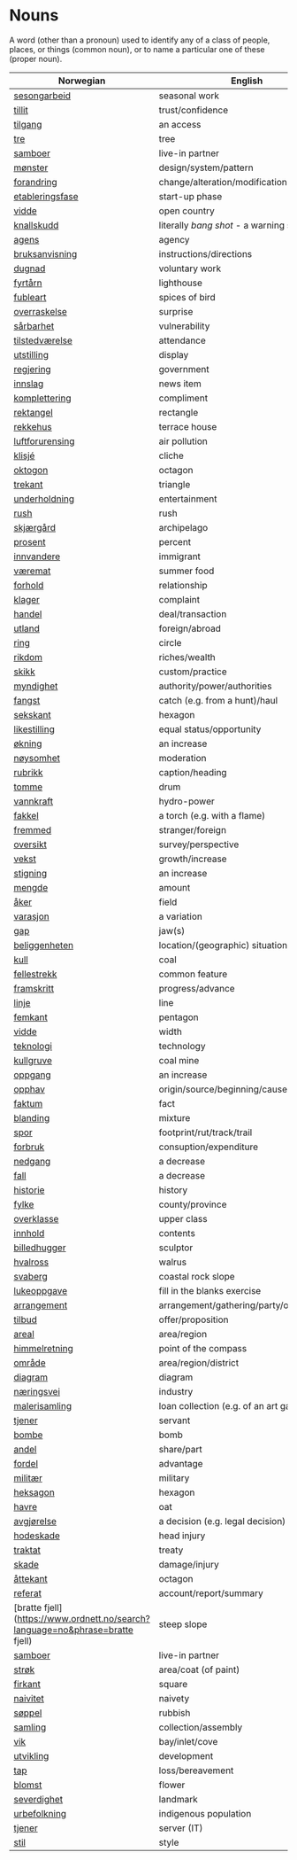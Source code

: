 # Nouns

A word (other than a pronoun) used to identify any of a class of people, places, or things (common noun), or to name a particular one of these (proper noun).

| Norwegian | English | Gender |
| --- | --- | --- |
| [sesongarbeid](https://www.ordnett.no/search?language=no&phrase=sesongarbeid) | seasonal work | i |
| [tillit](https://www.ordnett.no/search?language=no&phrase=tillit) | trust/confidence | m |
| [tilgang](https://www.ordnett.no/search?language=no&phrase=tilgang) | an access | i |
| [tre](https://www.ordnett.no/search?language=no&phrase=tre) | tree | i |
| [samboer](https://www.ordnett.no/search?language=no&phrase=samboer) | live-in partner | m |
| [mønster](https://www.ordnett.no/search?language=no&phrase=mønster) | design/system/pattern | i |
| [forandring](https://www.ordnett.no/search?language=no&phrase=forandring) | change/alteration/modification | m |
| [etableringsfase](https://www.ordnett.no/search?language=no&phrase=etableringsfase) | start-up phase | m |
| [vidde](https://www.ordnett.no/search?language=no&phrase=vidde) | open country | m |
| [knallskudd](https://www.ordnett.no/search?language=no&phrase=knallskudd) | literally _bang shot_ - a warning shot gun | i |
| [agens](https://www.ordnett.no/search?language=no&phrase=agens) | agency | m |
| [bruksanvisning](https://www.ordnett.no/search?language=no&phrase=bruksanvisning) | instructions/directions | m |
| [dugnad](https://www.ordnett.no/search?language=no&phrase=dugnad) | voluntary work | m |
| [fyrtårn](https://www.ordnett.no/search?language=no&phrase=fyrtårn) | lighthouse | i |
| [fubleart](https://www.ordnett.no/search?language=no&phrase=fubleart) | spices of bird | m/f |
| [overraskelse](https://www.ordnett.no/search?language=no&phrase=overraskelse) | surprise | m |
| [sårbarhet](https://www.ordnett.no/search?language=no&phrase=sårbarhet) | vulnerability | m |
| [tilstedværelse](https://www.ordnett.no/search?language=no&phrase=tilstedværelse) | attendance | i |
| [utstilling](https://www.ordnett.no/search?language=no&phrase=utstilling) | display | m |
| [regjering](https://www.ordnett.no/search?language=no&phrase=regjering) | government | m |
| [innslag](https://www.ordnett.no/search?language=no&phrase=innslag) | news item | i |
| [komplettering](https://www.ordnett.no/search?language=no&phrase=komplettering) | compliment | m |
| [rektangel](https://www.ordnett.no/search?language=no&phrase=rektangel) | rectangle | i |
| [rekkehus](https://www.ordnett.no/search?language=no&phrase=rekkehus) | terrace house | i |
| [luftforurensing](https://www.ordnett.no/search?language=no&phrase=luftforurensing) | air pollution | m |
| [klisjé](https://www.ordnett.no/search?language=no&phrase=klisjé) | cliche | m |
| [oktogon](https://www.ordnett.no/search?language=no&phrase=oktogon) | octagon | m |
| [trekant](https://www.ordnett.no/search?language=no&phrase=trekant) | triangle | m |
| [underholdning](https://www.ordnett.no/search?language=no&phrase=underholdning) | entertainment | m |
| [rush](https://www.ordnett.no/search?language=no&phrase=rush) | rush | i |
| [skjærgård](https://www.ordnett.no/search?language=no&phrase=skjærgård) | archipelago | m |
| [prosent](https://www.ordnett.no/search?language=no&phrase=prosent) | percent | m |
| [innvandere](https://www.ordnett.no/search?language=no&phrase=innvandere) | immigrant | m |
| [væremat](https://www.ordnett.no/search?language=no&phrase=væremat) | summer food | m |
| [forhold](https://www.ordnett.no/search?language=no&phrase=forhold) | relationship | i |
| [klager](https://www.ordnett.no/search?language=no&phrase=klager) | complaint | m |
| [handel](https://www.ordnett.no/search?language=no&phrase=handel) | deal/transaction | m |
| [utland](https://www.ordnett.no/search?language=no&phrase=utland) | foreign/abroad | m |
| [ring](https://www.ordnett.no/search?language=no&phrase=ring) | circle | m |
| [rikdom](https://www.ordnett.no/search?language=no&phrase=rikdom) | riches/wealth | m |
| [skikk](https://www.ordnett.no/search?language=no&phrase=skikk) | custom/practice | m |
| [myndighet](https://www.ordnett.no/search?language=no&phrase=myndighet) | authority/power/authorities | m |
| [fangst](https://www.ordnett.no/search?language=no&phrase=fangst) | catch (e.g. from a hunt)/haul | m |
| [sekskant](https://www.ordnett.no/search?language=no&phrase=sekskant) | hexagon | m |
| [likestilling](https://www.ordnett.no/search?language=no&phrase=likestilling) | equal status/opportunity | m |
| [økning](https://www.ordnett.no/search?language=no&phrase=økning) | an increase | m |
| [nøysomhet](https://www.ordnett.no/search?language=no&phrase=nøysomhet) | moderation | m |
| [rubrikk](https://www.ordnett.no/search?language=no&phrase=rubrikk) | caption/heading | m |
| [tomme](https://www.ordnett.no/search?language=no&phrase=tomme) | drum | m |
| [vannkraft](https://www.ordnett.no/search?language=no&phrase=vannkraft) | hydro-power | m |
| [fakkel](https://www.ordnett.no/search?language=no&phrase=fakkel) | a torch (e.g. with a flame) | m |
| [fremmed](https://www.ordnett.no/search?language=no&phrase=fremmed) | stranger/foreign | m |
| [oversikt](https://www.ordnett.no/search?language=no&phrase=oversikt) | survey/perspective | m |
| [vekst](https://www.ordnett.no/search?language=no&phrase=vekst) | growth/increase | m |
| [stigning](https://www.ordnett.no/search?language=no&phrase=stigning) | an increase | m |
| [mengde](https://www.ordnett.no/search?language=no&phrase=mengde) | amount | m |
| [åker](https://www.ordnett.no/search?language=no&phrase=åker) | field | m |
| [varasjon](https://www.ordnett.no/search?language=no&phrase=varasjon) | a variation | m |
| [gap](https://www.ordnett.no/search?language=no&phrase=gap) | jaw(s) | m |
| [beliggenheten](https://www.ordnett.no/search?language=no&phrase=beliggenheten) | location/(geographic) situation | m/f |
| [kull](https://www.ordnett.no/search?language=no&phrase=kull) | coal | i |
| [fellestrekk](https://www.ordnett.no/search?language=no&phrase=fellestrekk) | common feature | i |
| [framskritt](https://www.ordnett.no/search?language=no&phrase=framskritt) | progress/advance | i |
| [linje](https://www.ordnett.no/search?language=no&phrase=linje) | line | m |
| [femkant](https://www.ordnett.no/search?language=no&phrase=femkant) | pentagon | m |
| [vidde](https://www.ordnett.no/search?language=no&phrase=vidde) | width | m/f |
| [teknologi](https://www.ordnett.no/search?language=no&phrase=teknologi) | technology | m |
| [kullgruve](https://www.ordnett.no/search?language=no&phrase=kullgruve) | coal mine | m |
| [oppgang](https://www.ordnett.no/search?language=no&phrase=oppgang) | an increase | m |
| [opphav](https://www.ordnett.no/search?language=no&phrase=opphav) | origin/source/beginning/cause | i |
| [faktum](https://www.ordnett.no/search?language=no&phrase=faktum) | fact | i |
| [blanding](https://www.ordnett.no/search?language=no&phrase=blanding) | mixture | m |
| [spor](https://www.ordnett.no/search?language=no&phrase=spor) | footprint/rut/track/trail | i |
| [forbruk](https://www.ordnett.no/search?language=no&phrase=forbruk) | consuption/expenditure | i |
| [nedgang](https://www.ordnett.no/search?language=no&phrase=nedgang) | a decrease | m |
| [fall](https://www.ordnett.no/search?language=no&phrase=fall) | a decrease | i |
| [historie](https://www.ordnett.no/search?language=no&phrase=historie) | history | m/f |
| [fylke](https://www.ordnett.no/search?language=no&phrase=fylke) | county/province | i |
| [overklasse](https://www.ordnett.no/search?language=no&phrase=overklasse) | upper class | m |
| [innhold](https://www.ordnett.no/search?language=no&phrase=innhold) | contents | i |
| [billedhugger](https://www.ordnett.no/search?language=no&phrase=billedhugger) | sculptor | m |
| [hvalross](https://www.ordnett.no/search?language=no&phrase=hvalross) | walrus | m |
| [svaberg](https://www.ordnett.no/search?language=no&phrase=svaberg) | coastal rock slope | i |
| [lukeoppgave](https://www.ordnett.no/search?language=no&phrase=lukeoppgave) | fill in the blanks exercise | m |
| [arrangement](https://www.ordnett.no/search?language=no&phrase=arrangement) | arrangement/gathering/party/organisation | i |
| [tilbud](https://www.ordnett.no/search?language=no&phrase=tilbud) | offer/proposition | i |
| [areal](https://www.ordnett.no/search?language=no&phrase=areal) | area/region | i |
| [himmelretning](https://www.ordnett.no/search?language=no&phrase=himmelretning) | point of the compass | m |
| [område](https://www.ordnett.no/search?language=no&phrase=område) | area/region/district | i |
| [diagram](https://www.ordnett.no/search?language=no&phrase=diagram) | diagram | i |
| [næringsvei](https://www.ordnett.no/search?language=no&phrase=næringsvei) | industry | m |
| [malerisamling](https://www.ordnett.no/search?language=no&phrase=malerisamling) | loan collection (e.g. of an art gallery) | m |
| [tjener](https://www.ordnett.no/search?language=no&phrase=tjener) | servant | m |
| [bombe](https://www.ordnett.no/search?language=no&phrase=bombe) | bomb | m |
| [andel](https://www.ordnett.no/search?language=no&phrase=andel) | share/part | m |
| [fordel](https://www.ordnett.no/search?language=no&phrase=fordel) | advantage | m |
| [militær](https://www.ordnett.no/search?language=no&phrase=militær) | military | m |
| [heksagon](https://www.ordnett.no/search?language=no&phrase=heksagon) | hexagon | m |
| [havre](https://www.ordnett.no/search?language=no&phrase=havre) | oat | m |
| [avgjørelse](https://www.ordnett.no/search?language=no&phrase=avgjørelse) | a decision (e.g. legal decision) | m |
| [hodeskade](https://www.ordnett.no/search?language=no&phrase=hodeskade) | head injury | m |
| [traktat](https://www.ordnett.no/search?language=no&phrase=traktat) | treaty | m |
| [skade](https://www.ordnett.no/search?language=no&phrase=skade) | damage/injury | m |
| [åttekant](https://www.ordnett.no/search?language=no&phrase=åttekant) | octagon | m |
| [referat](https://www.ordnett.no/search?language=no&phrase=referat) | account/report/summary | i |
| [bratte fjell](https://www.ordnett.no/search?language=no&phrase=bratte fjell) | steep slope | m |
| [samboer](https://www.ordnett.no/search?language=no&phrase=samboer) | live-in partner | m |
| [strøk](https://www.ordnett.no/search?language=no&phrase=strøk) | area/coat (of paint) | i |
| [firkant](https://www.ordnett.no/search?language=no&phrase=firkant) | square | m |
| [naivitet](https://www.ordnett.no/search?language=no&phrase=naivitet) | naivety | m |
| [søppel](https://www.ordnett.no/search?language=no&phrase=søppel) | rubbish | i |
| [samling](https://www.ordnett.no/search?language=no&phrase=samling) | collection/assembly | m |
| [vik](https://www.ordnett.no/search?language=no&phrase=vik) | bay/inlet/cove | m |
| [utvikling](https://www.ordnett.no/search?language=no&phrase=utvikling) | development | m |
| [tap](https://www.ordnett.no/search?language=no&phrase=tap) | loss/bereavement | i |
| [blomst](https://www.ordnett.no/search?language=no&phrase=blomst) | flower | m |
| [severdighet](https://www.ordnett.no/search?language=no&phrase=severdighet) | landmark | m |
| [urbefolkning](https://www.ordnett.no/search?language=no&phrase=urbefolkning) | indigenous population | m |
| [tjener](https://www.ordnett.no/search?language=no&phrase=tjener) | server (IT) | m |
| [stil](https://www.ordnett.no/search?language=no&phrase=stil) | style | m |

